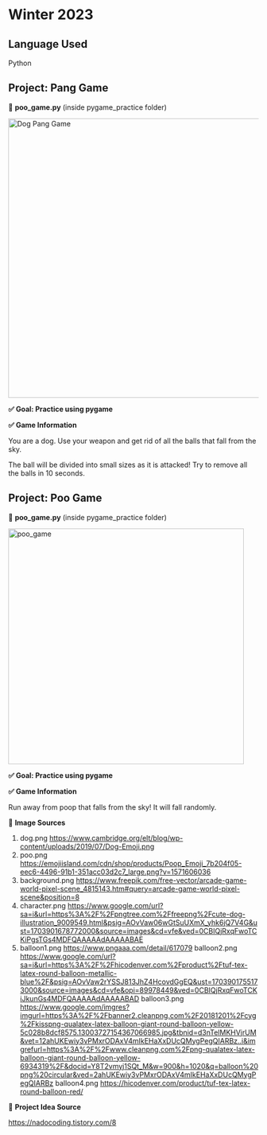 # Winter 2023

## Language Used
Python

## Project: Pang Game
📌 **poo_game.py** (inside pygame_practice folder)

<img width="562" alt="Dog Pang Game" src="https://github.com/HanYeyoung/winter2023/assets/134107088/83e60673-76e5-42f0-be9b-bb6b51d74997">

**✅ Goal: Practice using pygame**

**✅ Game Information**

You are a dog. Use your weapon and get rid of all the balls that fall from the sky.

The ball will be divided into small sizes as it is attacked! Try to remove all the balls in 10 seconds.

## Project: Poo Game
📌 **poo_game.py** (inside pygame_practice folder)

<img width="474" alt="poo_game" src="https://github.com/HanYeyoung/winter2023/assets/134107088/d3ed77bf-33d5-4cc2-80ca-d5ea468f5c43">

**✅ Goal: Practice using pygame**

**✅ Game Information**

Run away from poop that falls from the sky! It will fall randomly.

📌 **Image Sources**

1. dog.png https://www.cambridge.org/elt/blog/wp-content/uploads/2019/07/Dog-Emoji.png
2. poo.png https://emojiisland.com/cdn/shop/products/Poop_Emoji_7b204f05-eec6-4496-91b1-351acc03d2c7_large.png?v=1571606036
3. background.png https://www.freepik.com/free-vector/arcade-game-world-pixel-scene_4815143.htm#query=arcade-game-world-pixel-scene&position=8
4. character.png https://www.google.com/url?sa=i&url=https%3A%2F%2Fpngtree.com%2Ffreepng%2Fcute-dog-illustration_9009549.html&psig=AOvVaw06wGtSuUXmX_yhk6jQ7V4G&ust=1703901678772000&source=images&cd=vfe&ved=0CBIQjRxqFwoTCKiPgsTGs4MDFQAAAAAdAAAAABAE
6. balloon1.png https://www.pngaaa.com/detail/617079
   balloon2.png https://www.google.com/url?sa=i&url=https%3A%2F%2Fhicodenver.com%2Fproduct%2Ftuf-tex-latex-round-balloon-metallic-blue%2F&psig=AOvVaw2rYSSJ813JhZ4HcovdGgEQ&ust=1703901755173000&source=images&cd=vfe&opi=89978449&ved=0CBIQjRxqFwoTCKiJkunGs4MDFQAAAAAdAAAAABAD
   balloon3.png https://www.google.com/imgres?imgurl=https%3A%2F%2Fbanner2.cleanpng.com%2F20181201%2Fcyg%2Fkisspng-qualatex-latex-balloon-giant-round-balloon-yellow-5c028b8dcf8575.13003727154367066985.jpg&tbnid=d3nTelMKHVjrUM&vet=12ahUKEwiy3vPMxrODAxV4mIkEHaXxDUcQMygPegQIARBz..i&imgrefurl=https%3A%2F%2Fwww.cleanpng.com%2Fpng-qualatex-latex-balloon-giant-round-balloon-yellow-6934319%2F&docid=Y8T2vmyj1SQt_M&w=900&h=1020&q=balloon%20png%20circular&ved=2ahUKEwiy3vPMxrODAxV4mIkEHaXxDUcQMygPegQIARBz
   balloon4.png https://hicodenver.com/product/tuf-tex-latex-round-balloon-red/

📌 **Project Idea Source**

https://nadocoding.tistory.com/8
